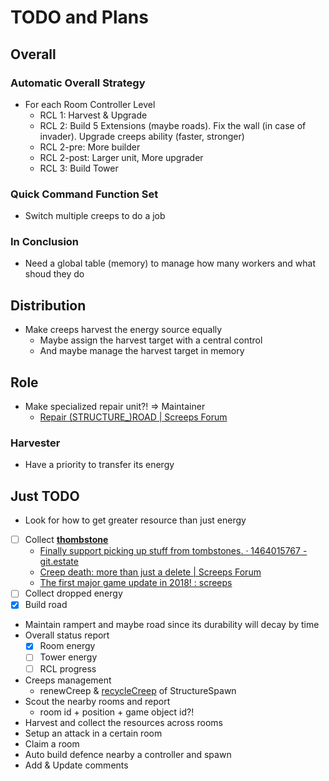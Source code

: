# TODO and Plans

## Overall

### Automatic Overall Strategy

* For each Room Controller Level
  * RCL 1: Harvest & Upgrade
  * RCL 2: Build 5 Extensions (maybe roads). Fix the wall (in case of invader). Upgrade creeps ability (faster, stronger)
  * RCL 2-pre: More builder
  * RCL 2-post: Larger unit, More upgrader
  * RCL 3: Build Tower

### Quick Command Function Set

* Switch multiple creeps to do a job

### In Conclusion

* Need a global table (memory) to manage how many workers and what shoud they do

## Distribution

* Make creeps harvest the energy source equally
  * Maybe assign the harvest target with a central control
  * And maybe manage the harvest target in memory

## Role

* Make specialized repair unit?! => Maintainer
  * [Repair (STRUCTURE_)ROAD | Screeps Forum](https://screeps.com/forum/topic/1550/repair-structure_-road)

### Harvester

* Have a priority to transfer its energy

## Just TODO

* Look for how to get greater resource than just energy
* [ ] Collect [**thombstone**](https://docs.screeps.com/api/#Tombstone)
  * [Finally support picking up stuff from tombstones. · 1464015767 - git.estate](https://git.estate/screeps.space/hivemind/commit/1464015767fca8503c067a3e552101a04fb91eb3)
  * [Creep death: more than just a delete | Screeps Forum](https://screeps.com/forum/topic/2075/creep-death-more-than-just-a-delete)
  * [The first major game update in 2018! : screeps](https://www.reddit.com/r/screeps/comments/82692t/the_first_major_game_update_in_2018/)
* [ ] Collect dropped energy
* [X] Build road
* Maintain rampert and maybe road since its durability will decay by time
* Overall status report
  * [X] Room energy
  * [ ] Tower energy
  * [ ] RCL progress
* Creeps management
  * renewCreep & [recycleCreep](https://docs.screeps.com/api/#StructureSpawn.recycleCreep) of StructureSpawn
* Scout the nearby rooms and report
  * room id + position + game object id?!
* Harvest and collect the resources across rooms
* Setup an attack in a certain room
* Claim a room
* Auto build defence nearby a controller and spawn
* Add & Update comments
